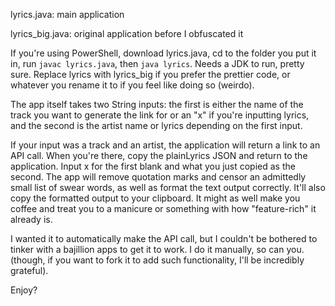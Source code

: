 lyrics.java: main application

lyrics_big.java: original application before I obfuscated it

If you're using PowerShell, download lyrics.java, cd to the folder you put it in, run `javac lyrics.java`, then `java lyrics`. Needs a JDK to run, pretty sure. Replace lyrics with lyrics_big if you prefer the prettier code, or whatever you rename it to if you feel like doing so (weirdo). 

The app itself takes two String inputs: the first is either the name of the track you want to generate the link for or an "x" if you're inputting lyrics, and the second is the artist name or lyrics depending on the first input. 

If your input was a track and an artist, the application will return a link to an API call. When you're there, copy the plainLyrics JSON and return to the application. Input x for the first blank and what you just copied as the second. 
The app will remove quotation marks and censor an admittedly small list of swear words, as well as format the text output correctly. It'll also copy the formatted output to your clipboard. It might as well make you coffee and treat you to a manicure or something with how "feature-rich" it already is. 

I wanted it to automatically make the API call, but I couldn't be bothered to tinker with a bajillion apps to get it to work. I do it manually, so can you.
(though, if you want to fork it to add such functionality, I'll be incredibly grateful). 

Enjoy?
